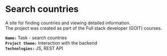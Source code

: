 # Search countries

A site for finding countries and viewing detailed information.<br>
The project was created as part of the Full stack developer (GOIT) courses. <br>

<b>`Name:`</b> Task - search countries<br>
<b>`Project theme:`</b> Interaction with the backend <br>
<b>`Technologies:`</b> JS, REST API
